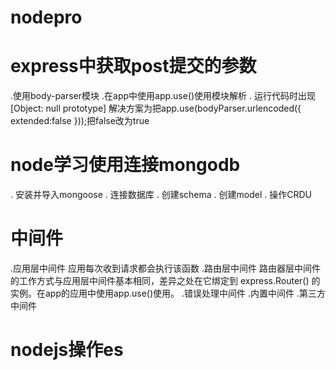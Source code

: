 # nodepro

# express中获取post提交的参数
.使用body-parser模块
.在app中使用app.use()使用模块解析
. 运行代码时出现[Object: null prototype] 解决方案为把app.use(bodyParser.urlencoded({ extended:false }));把false改为true

# node学习使用连接mongodb
. 安装并导入mongoose
. 连接数据库
. 创建schema
. 创建model
. 操作CRDU


# 中间件
.应用层中间件 应用每次收到请求都会执行该函数
.路由层中间件 路由器层中间件的工作方式与应用层中间件基本相同，差异之处在它绑定到 express.Router() 的实例。在app的应用中使用app.use()使用。
.错误处理中间件
.内置中间件
.第三方中间件


# nodejs操作es
